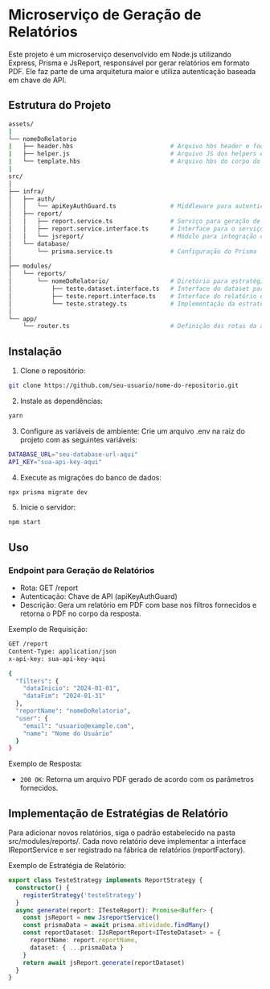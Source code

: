 # Microserviço de Geração de Relatórios

Este projeto é um microserviço desenvolvido em Node.js utilizando Express, Prisma e JsReport, responsável por gerar relatórios em formato PDF. Ele faz parte de uma arquitetura maior e utiliza autenticação baseada em chave de API.

## Estrutura do Projeto

```Bash
assets/
|
└── nomeDoRelatorio
|   ├── header.hbs                           # Arquivo hbs header e footer do relatório 
|   ├── helper.js                            # Arquivo JS dos helpers específicos do relatório
|   └── template.hbs                         # Arquivo hbs do corpo do relatório
|
src/
│
├── infra/
│   ├── auth/
│   │   └── apiKeyAuthGuard.ts               # Middleware para autenticação por chave de API
│   ├── report/
│   │   ├── report.service.ts                # Serviço para geração de relatórios
│   │   ├── report.service.interface.ts      # Interface para o serviço de relatório
│   │   └── jsreport/                        # Módulo para integração com o Jsreport
│   └── database/
│       └── prisma.service.ts                # Configuração do Prisma
│
├── modules/
│   └── reports/
│       └── nomeDoRelatorio/                 # Diretório para estratégias específicas de relatórios
│           ├── teste.dataset.interface.ts   # Interface do dataset para o relatório específico
│           ├── teste.report.interface.ts    # Interface do relatório específico
│           └── teste.strategy.ts            # Implementação da estratégia de relatório
│
└── app/
    └── router.ts                            # Definição das rotas da aplicação
```

## Instalação

1. Clone o repositório:

```Bash
git clone https://github.com/seu-usuario/nome-do-repositorio.git
```

2. Instale as dependências:

```Bash
yarn
```

3. Configure as variáveis de ambiente:
   Crie um arquivo .env na raiz do projeto com as seguintes variáveis:

```Bash
DATABASE_URL="seu-database-url-aqui"
API_KEY="sua-api-key-aqui"
```

4. Execute as migrações do banco de dados:

```Bash
npx prisma migrate dev
```

5. Inicie o servidor:

```Bash
npm start
```

## Uso

### Endpoint para Geração de Relatórios

- Rota: GET /report
- Autenticação: Chave de API (apiKeyAuthGuard)
- Descrição: Gera um relatório em PDF com base nos filtros fornecidos e retorna o PDF no corpo da resposta.

Exemplo de Requisição:

```Bash
GET /report
Content-Type: application/json
x-api-key: sua-api-key-aqui

{
  "filters": {
    "dataInicio": "2024-01-01",
    "dataFim": "2024-01-31"
  },
  "reportName": "nomeDoRelatorio",
  "user": {
    "email": "usuario@example.com",
    "name": "Nome do Usuário"
  }
}
```

Exemplo de Resposta:

- `200 OK`: Retorna um arquivo PDF gerado de acordo com os parâmetros fornecidos.

## Implementação de Estratégias de Relatório

Para adicionar novos relatórios, siga o padrão estabelecido na pasta src/modules/reports/. Cada novo relatório deve implementar a interface IReportService e ser registrado na fábrica de relatórios (reportFactory).

Exemplo de Estratégia de Relatório:

```Typescript
export class TesteStrategy implements ReportStrategy {
  constructor() {
    registerStrategy('testeStrategy')
  }
  async generate(report: ITesteReport): Promise<Buffer> {
    const jsReport = new JsreportService()
    const prismaData = await prisma.atividade.findMany()
    const reportDataset: IJsReportReport<ITesteDataset> = {
      reportName: report.reportName,
      dataset: { ...prismaData }
    }
    return await jsReport.generate(reportDataset)
  }
}
```
